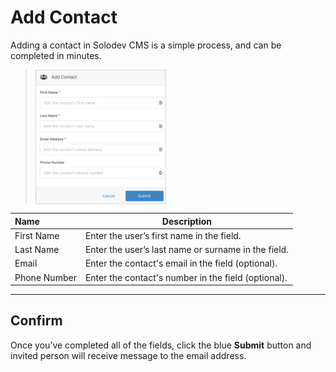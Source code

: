 # Add Contact

Adding a contact in Solodev CMS is a simple process, and can be completed in minutes.

><img src="../../../images/add-contact.png" alt="add-contact" style="width: 45%; display: block"></a>

**Name** | **Description** 
:--- | ---
First Name  | Enter the user’s first name in the field.
Last Name  | Enter the user’s last name or surname in the field.
Email  | Enter the contact's email in the field (optional).
Phone Number | Enter the contact's number in the field (optional).

---

## Confirm

Once you’ve completed all of the fields, click the blue **Submit** button and invited person will receive message to the email address.